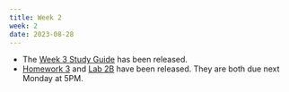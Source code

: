 ```yaml
---
title: Week 2
week: 2
date: 2023-08-28
---
```


- The [Week 3 Study Guide](/assets/guides/week03.pdf) has been released.
- [Homework 3](http://prob140.datahub.berkeley.edu/hub/user-redirect/git-pull?repo=https://github.com/prob140/materials-fa23&branch=main&subPath=hw/Homework_03.ipynb) and [Lab 2B](http://prob140.datahub.berkeley.edu/hub/user-redirect/git-pull?repo=https://github.com/prob140/materials-fa23&branch=main&subPath=lab/Lab_02.ipynb) have been released. They are both due next Monday at 5PM.
